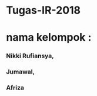# Tugas-IR-2018
# nama kelompok : 
### Nikki Rufiansya, <br>
### Jumawal, <br>
### Afriza<br>

### <img src="https://drive.google.com/drive/u/0/my-drive?hl=id" alt="">
